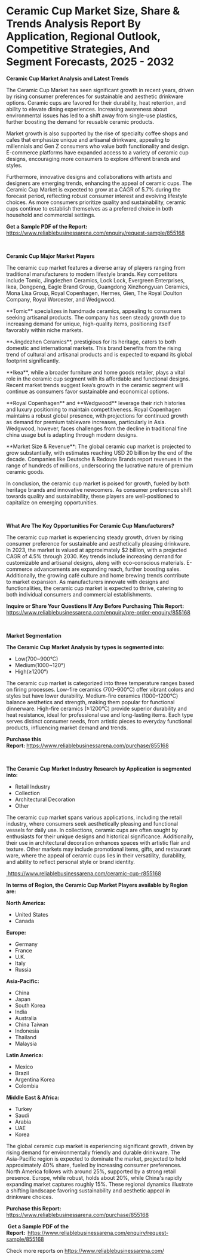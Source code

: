 <p><h1>Ceramic Cup Market Size, Share & Trends Analysis Report By Application, Regional Outlook, Competitive Strategies, And Segment Forecasts, 2025 - 2032</h1></p><p><strong>Ceramic Cup Market Analysis and Latest Trends</strong></p>
<p><p>The Ceramic Cup Market has seen significant growth in recent years, driven by rising consumer preferences for sustainable and aesthetic drinkware options. Ceramic cups are favored for their durability, heat retention, and ability to elevate dining experiences. Increasing awareness about environmental issues has led to a shift away from single-use plastics, further boosting the demand for reusable ceramic products. </p><p>Market growth is also supported by the rise of specialty coffee shops and cafes that emphasize unique and artisanal drinkware, appealing to millennials and Gen Z consumers who value both functionality and design. E-commerce platforms have expanded access to a variety of ceramic cup designs, encouraging more consumers to explore different brands and styles. </p><p>Furthermore, innovative designs and collaborations with artists and designers are emerging trends, enhancing the appeal of ceramic cups. The Ceramic Cup Market is expected to grow at a CAGR of 5.7% during the forecast period, reflecting robust consumer interest and evolving lifestyle choices. As more consumers prioritize quality and sustainability, ceramic cups continue to establish themselves as a preferred choice in both household and commercial settings.</p></p>
<p><strong>Get a Sample PDF of the Report:&nbsp;</strong> <a href="https://www.reliablebusinessarena.com/enquiry/request-sample/855168?utm_campaign=2185&utm_medium=2&utm_source=Github&utm_content=ia&utm_term=05042025&utm_id=ceramic-cup">https://www.reliablebusinessarena.com/enquiry/request-sample/855168</a></p>
<p>&nbsp;</p>
<p><strong>Ceramic Cup Major Market Players</strong></p>
<p><p>The ceramic cup market features a diverse array of players ranging from traditional manufacturers to modern lifestyle brands. Key competitors include Tomic, Jingdezhen Ceramics, Lock Lock, Evergreen Enterprises, Ikea, Dongpeng, Eagle Brand Group, Guangdong Xinzhongyuan Ceramics, Mona Lisa Group, Royal Copenhagen, Hermes, Gien, The Royal Doulton Company, Royal Worcester, and Wedgwood.</p><p>**Tomic** specializes in handmade ceramics, appealing to consumers seeking artisanal products. The company has seen steady growth due to increasing demand for unique, high-quality items, positioning itself favorably within niche markets.</p><p>**Jingdezhen Ceramics**, prestigious for its heritage, caters to both domestic and international markets. This brand benefits from the rising trend of cultural and artisanal products and is expected to expand its global footprint significantly.</p><p>**Ikea**, while a broader furniture and home goods retailer, plays a vital role in the ceramic cup segment with its affordable and functional designs. Recent market trends suggest Ikea’s growth in the ceramic segment will continue as consumers favor sustainable and economical options.</p><p>**Royal Copenhagen** and **Wedgwood** leverage their rich histories and luxury positioning to maintain competitiveness. Royal Copenhagen maintains a robust global presence, with projections for continued growth as demand for premium tableware increases, particularly in Asia. Wedgwood, however, faces challenges from the decline in traditional fine china usage but is adapting through modern designs.</p><p>**Market Size & Revenue**: The global ceramic cup market is projected to grow substantially, with estimates reaching USD 20 billion by the end of the decade. Companies like Deutsche & Redoute Brands report revenues in the range of hundreds of millions, underscoring the lucrative nature of premium ceramic goods.</p><p>In conclusion, the ceramic cup market is poised for growth, fueled by both heritage brands and innovative newcomers. As consumer preferences shift towards quality and sustainability, these players are well-positioned to capitalize on emerging opportunities.</p></p>
<p>&nbsp;</p>
<p><strong>What Are The Key Opportunities For Ceramic Cup Manufacturers?</strong></p>
<p><p>The ceramic cup market is experiencing steady growth, driven by rising consumer preference for sustainable and aesthetically pleasing drinkware. In 2023, the market is valued at approximately $2 billion, with a projected CAGR of 4.5% through 2030. Key trends include increasing demand for customizable and artisanal designs, along with eco-conscious materials. E-commerce advancements are expanding reach, further boosting sales. Additionally, the growing café culture and home brewing trends contribute to market expansion. As manufacturers innovate with designs and functionalities, the ceramic cup market is expected to thrive, catering to both individual consumers and commercial establishments.</p></p>
<p><strong>Inquire or Share Your Questions If Any Before Purchasing This Report:</strong> <a href="https://www.reliablebusinessarena.com/enquiry/pre-order-enquiry/855168?utm_campaign=2185&utm_medium=2&utm_source=Github&utm_content=ia&utm_term=05042025&utm_id=ceramic-cup">https://www.reliablebusinessarena.com/enquiry/pre-order-enquiry/855168</a></p>
<p>&nbsp;</p>
<p><strong>Market Segmentation</strong></p>
<p><strong>The Ceramic Cup Market Analysis by types is segmented into:</strong></p>
<p><ul><li>Low(700~900°C)</li><li>Medium(1000~120°)</li><li>High(≥1200°)</li></ul></p>
<p><p>The ceramic cup market is categorized into three temperature ranges based on firing processes. Low-fire ceramics (700–900°C) offer vibrant colors and styles but have lower durability. Medium-fire ceramics (1000–1200°C) balance aesthetics and strength, making them popular for functional dinnerware. High-fire ceramics (≥1200°C) provide superior durability and heat resistance, ideal for professional use and long-lasting items. Each type serves distinct consumer needs, from artistic pieces to everyday functional products, influencing market demand and trends.</p></p>
<p><strong>Purchase this Report:&nbsp;</strong><a href="https://www.reliablebusinessarena.com/purchase/855168?utm_campaign=2185&utm_medium=2&utm_source=Github&utm_content=ia&utm_term=05042025&utm_id=ceramic-cup">https://www.reliablebusinessarena.com/purchase/855168</a></p>
<p>&nbsp;</p>
<p><strong>The Ceramic Cup Market Industry Research by Application is segmented into:</strong></p>
<p><ul><li>Retail Industry</li><li>Collection</li><li>Architectural Decoration</li><li>Other</li></ul></p>
<p><p>The ceramic cup market spans various applications, including the retail industry, where consumers seek aesthetically pleasing and functional vessels for daily use. In collections, ceramic cups are often sought by enthusiasts for their unique designs and historical significance. Additionally, their use in architectural decoration enhances spaces with artistic flair and texture. Other markets may include promotional items, gifts, and restaurant ware, where the appeal of ceramic cups lies in their versatility, durability, and ability to reflect personal style or brand identity.</p></p>
<p><a href="https://www.reliablebusinessarena.com/ceramic-cup-r855168?utm_campaign=2185&utm_medium=2&utm_source=Github&utm_content=ia&utm_term=05042025&utm_id=ceramic-cup">&nbsp;https://www.reliablebusinessarena.com/ceramic-cup-r855168</a></p>
<p><strong>In terms of Region, the Ceramic Cup Market Players available by Region are:</strong></p>
<p>
    <p> <strong> North America: </strong>
        <ul>
            <li>United States</li>
            <li>Canada</li>
        </ul>
        </p> 
    <p> <strong> Europe: </strong>
        <ul>
            <li>Germany</li>
            <li>France</li>
            <li>U.K.</li>
            <li>Italy</li>
            <li>Russia</li>
        </ul>
        </p> 
    <p> <strong> Asia-Pacific: </strong>
        <ul>
            <li>China</li>
            <li>Japan</li>
            <li>South Korea</li>
            <li>India</li>
            <li>Australia</li>
            <li>China Taiwan</li>
            <li>Indonesia</li>
            <li>Thailand</li>
            <li>Malaysia</li>
        </ul>
        </p> 
    <p> <strong> Latin America: </strong>
        <ul>
            <li>Mexico</li>
            <li>Brazil</li>
            <li>Argentina Korea</li>
            <li>Colombia</li>
        </ul>
        </p> 
    <p> <strong> Middle East & Africa: </strong>
        <ul>
            <li>Turkey</li>
            <li>Saudi</li>
            <li>Arabia</li>
            <li>UAE</li>
            <li>Korea</li>
        </ul>
    </p>
    </p>
<p><p>The global ceramic cup market is experiencing significant growth, driven by rising demand for environmentally friendly and durable drinkware. The Asia-Pacific region is expected to dominate the market, projected to hold approximately 40% share, fueled by increasing consumer preferences. North America follows with around 25%, supported by a strong retail presence. Europe, while robust, holds about 20%, while China's rapidly expanding market captures roughly 15%. These regional dynamics illustrate a shifting landscape favoring sustainability and aesthetic appeal in drinkware choices.</p></p>
<p><strong>Purchase this Report: </strong><a href="https://www.reliablebusinessarena.com/purchase/855168?utm_campaign=2185&utm_medium=2&utm_source=Github&utm_content=ia&utm_term=05042025&utm_id=ceramic-cup">https://www.reliablebusinessarena.com/purchase/855168</a></p>
<p>&nbsp;<strong>Get a Sample PDF of the Report:&nbsp;&nbsp;</strong><a href="https://www.reliablebusinessarena.com/enquiry/request-sample/855168?utm_campaign=2185&utm_medium=2&utm_source=Github&utm_content=ia&utm_term=05042025&utm_id=ceramic-cup">https://www.reliablebusinessarena.com/enquiry/request-sample/855168</a></p>
<p><strong></strong></p>
<p>Check more reports on <a href="https://www.reliablebusinessarena.com/?utm_campaign=2185&utm_medium=2&utm_source=Github&utm_content=ia&utm_term=05042025&utm_id=ceramic-cup">https://www.reliablebusinessarena.com/</a></p>